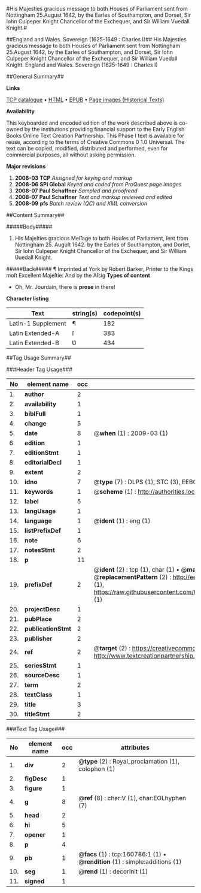 #His Majesties gracious message to both Houses of Parliament sent from Nottingham 25.August 1642, by the Earles of Southampton, and Dorset, Sir Iohn Culpeper Knight Chancellor of the Exchequer, and Sir William Vuedall Knight.#

##England and Wales. Sovereign (1625-1649 : Charles I)##
His Majesties gracious message to both Houses of Parliament sent from Nottingham 25.August 1642, by the Earles of Southampton, and Dorset, Sir Iohn Culpeper Knight Chancellor of the Exchequer, and Sir William Vuedall Knight.
England and Wales. Sovereign (1625-1649 : Charles I)

##General Summary##

**Links**

[TCP catalogue](http://www.ota.ox.ac.uk/tcp/)  • 
[HTML](http://tei.it.ox.ac.uk/tcp/Texts-HTML/free/A78/A78806.html)  • 
[EPUB](http://tei.it.ox.ac.uk/tcp/Texts-EPUB/free/A78/A78806.epub) • 
[Page images (Historical Texts)](https://data.historicaltexts.jisc.ac.uk/view?pubId=eebo-99869735e&pageId=eebo-99869735e-160786-1)

**Availability**

This keyboarded and encoded edition of the
	       work described above is co-owned by the institutions
	       providing financial support to the Early English Books
	       Online Text Creation Partnership. This Phase I text is
	       available for reuse, according to the terms of Creative
	       Commons 0 1.0 Universal. The text can be copied,
	       modified, distributed and performed, even for
	       commercial purposes, all without asking permission.

**Major revisions**

1. __2008-03__ __TCP__ *Assigned for keying and markup*
1. __2008-06__ __SPi Global__ *Keyed and coded from ProQuest page images*
1. __2008-07__ __Paul Schaffner__ *Sampled and proofread*
1. __2008-07__ __Paul Schaffner__ *Text and markup reviewed and edited*
1. __2008-09__ __pfs__ *Batch review (QC) and XML conversion*

##Content Summary##

#####Body#####

1. His Majeſties gracious Meſſage to both Houſes of Parliament, ſent from Nottingham 25. Auguſt 1642. by the Earles of Southampton, and Dorſet, Sir Iohn Culpeper Knight Chancellor of the Exchequer, and Sir William Ʋuedall Knight.

#####Back#####
¶ Imprinted at York by Robert Barker, Printer to the Kings moſt Excellent Majeſtie: And by the Aſsig
**Types of content**

  * Oh, Mr. Jourdain, there is **prose** in there!

**Character listing**


|Text|string(s)|codepoint(s)|
|---|---|---|
|Latin-1 Supplement|¶|182|
|Latin Extended-A|ſ|383|
|Latin Extended-B|Ʋ|434|

##Tag Usage Summary##

###Header Tag Usage###

|No|element name|occ|attributes|
|---|---|---|---|
|1.|__author__|2||
|2.|__availability__|1||
|3.|__biblFull__|1||
|4.|__change__|5||
|5.|__date__|8| @__when__ (1) : 2009-03 (1)|
|6.|__edition__|1||
|7.|__editionStmt__|1||
|8.|__editorialDecl__|1||
|9.|__extent__|2||
|10.|__idno__|7| @__type__ (7) : DLPS (1), STC (3), EEBO-CITATION (1), PROQUEST (1), VID (1)|
|11.|__keywords__|1| @__scheme__ (1) : http://authorities.loc.gov/ (1)|
|12.|__label__|5||
|13.|__langUsage__|1||
|14.|__language__|1| @__ident__ (1) : eng (1)|
|15.|__listPrefixDef__|1||
|16.|__note__|6||
|17.|__notesStmt__|2||
|18.|__p__|11||
|19.|__prefixDef__|2| @__ident__ (2) : tcp (1), char (1)  •  @__matchPattern__ (2) : ([0-9\-]+):([0-9IVX]+) (1), (.+) (1)  •  @__replacementPattern__ (2) : http://eebo.chadwyck.com/downloadtiff?vid=$1&page=$2 (1), https://raw.githubusercontent.com/textcreationpartnership/Texts/master/tcpchars.xml#$1 (1)|
|20.|__projectDesc__|1||
|21.|__pubPlace__|2||
|22.|__publicationStmt__|2||
|23.|__publisher__|2||
|24.|__ref__|2| @__target__ (2) : https://creativecommons.org/publicdomain/zero/1.0/ (1), http://www.textcreationpartnership.org/docs/. (1)|
|25.|__seriesStmt__|1||
|26.|__sourceDesc__|1||
|27.|__term__|2||
|28.|__textClass__|1||
|29.|__title__|3||
|30.|__titleStmt__|2||


###Text Tag Usage###

|No|element name|occ|attributes|
|---|---|---|---|
|1.|__div__|2| @__type__ (2) : Royal_proclamation (1), colophon (1)|
|2.|__figDesc__|1||
|3.|__figure__|1||
|4.|__g__|8| @__ref__ (8) : char:V (1), char:EOLhyphen (7)|
|5.|__head__|2||
|6.|__hi__|5||
|7.|__opener__|1||
|8.|__p__|4||
|9.|__pb__|1| @__facs__ (1) : tcp:160786:1 (1)  •  @__rendition__ (1) : simple:additions (1)|
|10.|__seg__|1| @__rend__ (1) : decorInit (1)|
|11.|__signed__|1||
